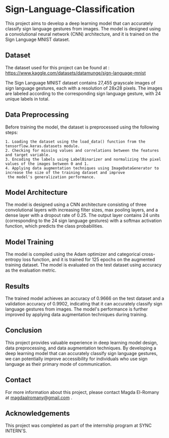 # Sign-Language-Classification
  This project aims to develop a deep learning model that can accurately classify sign language gestures from images. 
  The model is designed using a convolutional neural  network (CNN) architecture, and it is trained on the Sign Language MNIST dataset.
  
## Dataset
  The dataset used for this project can be found at : https://www.kaggle.com/datasets/datamunge/sign-language-mnist
  
  The Sign Language MNIST dataset contains 27,455 grayscale images of sign language gestures, each with a resolution of 28x28 pixels. 
  The images are labeled according to the corresponding sign language gesture, with 24 unique labels in total.

## Data Preprocessing
  Before training the model, the dataset is preprocessed using the following steps:

    1. Loading the dataset using the load_data() function from the tensorflow.keras.datasets module.
    2. Checking for missing values and correlations between the features and target variable.
    3. Encoding the labels using LabelBinarizer and normalizing the pixel values of the images between 0 and 1.
    4. Applying data augmentation techniques using ImageDataGenerator to increase the size of the training dataset and improve 
     the model's generalization performance.
 
## Model Architecture
  The model is designed using a CNN architecture consisting of three convolutional layers with increasing filter sizes, max pooling layers, 
  and a dense layer with a dropout rate of 0.25. 
  The output layer contains 24 units (corresponding to the 24 sign language gestures) with a softmax activation function, 
  which predicts the class probabilities.

## Model Training
  The model is compiled using the Adam optimizer and categorical cross-entropy loss function, and it is trained for 
  125 epochs on the augmented training dataset. 
  The model is evaluated on the test dataset using accuracy as the evaluation metric.

## Results
  The trained model achieves an accuracy of 0.9666 on the test dataset and a validation accuracy of 0.9902, indicating that 
  it can accurately classify sign language gestures from images. 
  The model's performance is further improved by applying data augmentation techniques during training.

## Conclusion
  This project provides valuable experience in deep learning model design, data preprocessing, and data augmentation techniques. 
  By developing a deep learning model that can accurately classify sign language gestures, we can potentially improve accessibility 
  for individuals who use sign language as their primary mode of communication.

## Contact
  For more information about this project, please contact Magda El-Romany at magdaalromany@gmail.com .

## Acknowledgements
  This project was completed as part of the internship program at SYNC INTERN'S.
